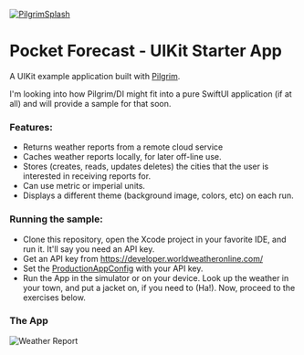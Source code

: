 <a href="https://pilgrim.ph">![PilgrimSplash](https://pilgrim.ph/splash.jpg)</a>
# Pocket Forecast - UIKit Starter App

A UIKit example application built with <a href = "https://github.com/appsquickly/pilgrim">Pilgrim</a>. 

I'm looking into how Pilgrim/DI might fit into a pure SwiftUI application (if at all) and will provide a sample for that soon.  

### Features: 

* Returns weather reports from a remote cloud service
* Caches weather reports locally, for later off-line use. 
* Stores (creates, reads, updates deletes) the cities that the user is interested in receiving reports for. 
* Can use metric or imperial units. 
* Displays a different theme (background image, colors, etc) on each run. 

### Running the sample:

* Clone this repository, open the Xcode project in your favorite IDE, and run it. It'll say you need an API key.
* Get an API key from https://developer.worldweatheronline.com/ 
* Set the [ProductionAppConfig](https://github.com/appsquickly/pilgrim-starter/blob/main/PocketForecast/Assembly/config/ProductionAppConfig.swift) with your API key.  
* Run the App in the simulator or on your device. Look up the weather in your town, and put a jacket on, if you need 
to (Ha!). Now, proceed to the exercises below. 
  
### The App 
![Weather Report](https://github.com/appsquickly/pilgrim-starter/blob/main/Pilgrim%20Starter.gif)


